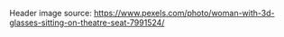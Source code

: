 Header image source: https://www.pexels.com/photo/woman-with-3d-glasses-sitting-on-theatre-seat-7991524/

